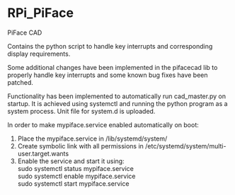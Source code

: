 # RPi_PiFace
PiFace CAD

Contains the python script to handle key interrupts and corresponding display requirements.

Some additional changes have been implemented in the pifacecad lib to properly handle key interrupts
and some known bug fixes have been patched.

Functionality has been implemented to automatically run cad_master.py on startup.
It is achieved using systemctl and running the python program as a system process.
Unit file for system.d is uploaded.

In order to make mypiface.service enabled automatically on boot:
1. Place the mypiface.service in /lib/systemd/system/
2. Create symbolic link with all permissions in /etc/systemd/system/multi-user.target.wants
3. Enable the service and start it using:  
  sudo systemctl status mypiface.service  
  sudo systemctl enable mypiface.service  
  sudo systemctl start mypiface.service
